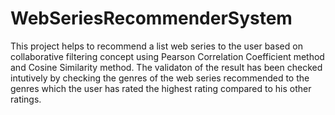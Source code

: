 # WebSeriesRecommenderSystem

This project helps to recommend a list web series to the user based on collaborative filtering concept using Pearson Correlation Coefficient method and Cosine Similarity method. The validaton of the result has been checked intutively by checking the genres of the web series recommended to the genres which the user has rated the highest rating compared to his other ratings.
